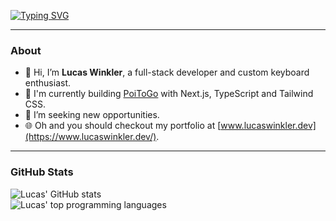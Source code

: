 [![Typing SVG](https://readme-typing-svg.demolab.com?font=Fira+Code&weight=500&size=23&duration=2500&pause=1000&color=A570FD&vCenter=true&random=false&width=520&height=24&lines=Hey+there%2C+I'm+Lucas+Winkler!;I+build+pixel-perfect+user-interfaces)](https://git.io/typing-svg)

---

### About

-   👋 Hi, I’m **Lucas Winkler**, a full-stack developer and custom keyboard enthusiast.
-   🎯 I'm currently building [PoiToGo](https://poitogo.vercel.app/) with Next.js, TypeScript and Tailwind CSS.
-   🤝 I’m seeking new opportunities.
-   🌐 Oh and you should checkout my portfolio at [www.lucaswinkler.dev](https://www.lucaswinkler.dev/).

---

### GitHub Stats

<p align="left">
  <img alt="Lucas' GitHub stats" src="https://streak-stats.demolab.com/?user=lucaswinkler&theme=tokyonight&hide_border=true"><br/>
  <img alt="Lucas' top programming languages" src="https://github-readme-stats.vercel.app/api/top-langs/?username=lucaswinkler&theme=tokyonight&hide_border=true&include_all_commits=true&count_private=true&layout=compact">
</p>
